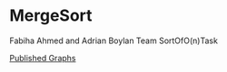 # MergeSort

Fabiha Ahmed and Adrian Boylan
Team SortOfO(n)Task

<a href="https://docs.google.com/document/d/1HWVGfYtKduRyJalaryYIeB0RdUeTGzMeFF-bItQFS5c/pub">Published Graphs</a>
